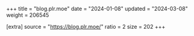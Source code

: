 +++
title = "blog.plr.moe"
date = "2024-01-08"
updated = "2024-03-08"
weight = 206545

[extra]
source = "https://blog.plr.moe/"
ratio = 2
size = 202
+++
